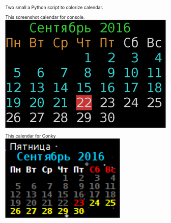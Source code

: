 Two small a Python script to colorize calendar.

This screenshot calendar for console.
![Console](https://raw.githubusercontent.com/delvin-fil/python-cal/945f7b92dbb9b522daf3fbf2c012727dbe625646/14%3A09%3A58-22-09-16.png)

This calendar for Conky
<br>
![Conky](https://github.com/delvin-fil/python-cal/blob/master/screen.png)
